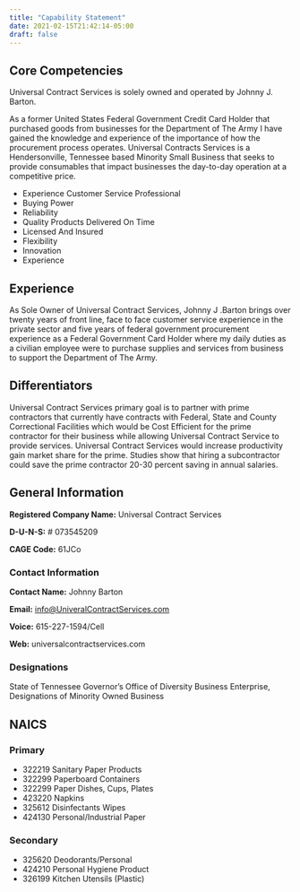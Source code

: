 ```yaml
---
title: "Capability Statement"
date: 2021-02-15T21:42:14-05:00
draft: false
---
```


## Core Competencies

Universal Contract Services is solely owned and operated by Johnny J. Barton.

As a former United States Federal Government Credit Card Holder that purchased goods from businesses for the Department of The Army I have gained the knowledge and experience of the importance of how the procurement process operates. Universal Contracts Services is a Hendersonville, Tennessee based Minority Small Business that seeks to provide consumables that impact businesses the day-to-day operation at a competitive price.

* Experience Customer Service Professional
* Buying Power
* Reliability
* Quality Products Delivered On Time
* Licensed And Insured
* Flexibility
* Innovation
* Experience

## Experience
As Sole Owner of Universal Contract Services, Johnny J .Barton brings over twenty years of front line, face to face customer service experience in the private sector and five years of federal government procurement experience as a Federal Government Card Holder where my daily duties as a civilian employee were to purchase supplies and services from business to support the Department of The Army.


## Differentiators

Universal Contract Services primary goal is to partner with prime contractors that currently have contracts with Federal, State and County Correctional Facilities which would be Cost Efficient for the prime contractor for their business while allowing Universal Contract Service to provide services. Universal Contract Services would increase productivity gain market share for the prime. Studies show that hiring a subcontractor could save the prime contractor 20-30 percent saving in annual salaries.


## General Information
**Registered Company Name:** Universal Contract Services

**D-U-N-S:** # 073545209

**CAGE Code:** 61JCo

### Contact Information
**Contact Name:** Johnny Barton

**Email:** info@UniveralContractServices.com

**Voice:** 615-227-1594/Cell

**Web:** universalcontractservices.com


### Designations
State of Tennessee Governor’s Office of Diversity Business Enterprise, Designations of Minority Owned Business 

## NAICS

### Primary
* 322219 Sanitary Paper Products
* 322299 Paperboard Containers
* 322299 Paper Dishes, Cups, Plates
* 423220 Napkins
* 325612 Disinfectants Wipes
* 424130 Personal/Industrial Paper

### Secondary
* 325620 Deodorants/Personal
* 424210 Personal Hygiene Product
* 326199 Kitchen Utensils (Plastic)